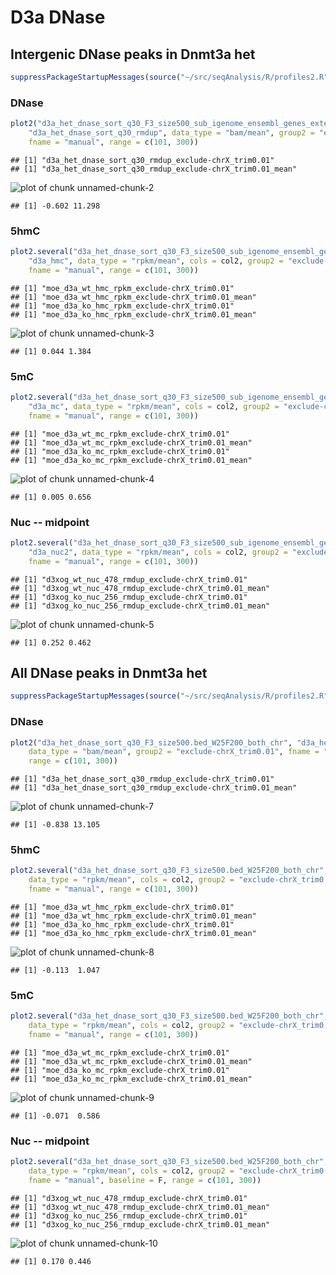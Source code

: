 D3a DNase
========================================================

Intergenic DNase peaks in Dnmt3a het
--------------------------------------

```r
suppressPackageStartupMessages(source("~/src/seqAnalysis/R/profiles2.R"))
```


### DNase

```r
plot2("d3a_het_dnase_sort_q30_F3_size500_sub_igenome_ensembl_genes_extend5kb.bed_W25F200_both_chr", 
    "d3a_het_dnase_sort_q30_rmdup", data_type = "bam/mean", group2 = "exclude-chrX_trim0.01", 
    fname = "manual", range = c(101, 300))
```

```
## [1] "d3a_het_dnase_sort_q30_rmdup_exclude-chrX_trim0.01"
## [1] "d3a_het_dnase_sort_q30_rmdup_exclude-chrX_trim0.01_mean"
```

![plot of chunk unnamed-chunk-2](figure/unnamed-chunk-2.png) 

```
## [1] -0.602 11.298
```


### 5hmC

```r
plot2.several("d3a_het_dnase_sort_q30_F3_size500_sub_igenome_ensembl_genes_extend5kb.bed_W25F200_both_chr", 
    "d3a_hmc", data_type = "rpkm/mean", cols = col2, group2 = "exclude-chrX_trim0.01", 
    fname = "manual", range = c(101, 300))
```

```
## [1] "moe_d3a_wt_hmc_rpkm_exclude-chrX_trim0.01"
## [1] "moe_d3a_wt_hmc_rpkm_exclude-chrX_trim0.01_mean"
## [1] "moe_d3a_ko_hmc_rpkm_exclude-chrX_trim0.01"
## [1] "moe_d3a_ko_hmc_rpkm_exclude-chrX_trim0.01_mean"
```

![plot of chunk unnamed-chunk-3](figure/unnamed-chunk-3.png) 

```
## [1] 0.044 1.384
```


### 5mC

```r
plot2.several("d3a_het_dnase_sort_q30_F3_size500_sub_igenome_ensembl_genes_extend5kb.bed_W25F200_both_chr", 
    "d3a_mc", data_type = "rpkm/mean", cols = col2, group2 = "exclude-chrX_trim0.01", 
    fname = "manual", range = c(101, 300))
```

```
## [1] "moe_d3a_wt_mc_rpkm_exclude-chrX_trim0.01"
## [1] "moe_d3a_wt_mc_rpkm_exclude-chrX_trim0.01_mean"
## [1] "moe_d3a_ko_mc_rpkm_exclude-chrX_trim0.01"
## [1] "moe_d3a_ko_mc_rpkm_exclude-chrX_trim0.01_mean"
```

![plot of chunk unnamed-chunk-4](figure/unnamed-chunk-4.png) 

```
## [1] 0.005 0.656
```


### Nuc -- midpoint

```r
plot2.several("d3a_het_dnase_sort_q30_F3_size500_sub_igenome_ensembl_genes_extend5kb.bed_W25F200_both_chr", 
    "d3a_nuc2", data_type = "rpkm/mean", cols = col2, group2 = "exclude-chrX_trim0.01", 
    fname = "manual", range = c(101, 300))
```

```
## [1] "d3xog_wt_nuc_478_rmdup_exclude-chrX_trim0.01"
## [1] "d3xog_wt_nuc_478_rmdup_exclude-chrX_trim0.01_mean"
## [1] "d3xog_ko_nuc_256_rmdup_exclude-chrX_trim0.01"
## [1] "d3xog_ko_nuc_256_rmdup_exclude-chrX_trim0.01_mean"
```

![plot of chunk unnamed-chunk-5](figure/unnamed-chunk-5.png) 

```
## [1] 0.252 0.462
```


All DNase peaks in Dnmt3a het
--------------------------------------

```r
suppressPackageStartupMessages(source("~/src/seqAnalysis/R/profiles2.R"))
```


### DNase

```r
plot2("d3a_het_dnase_sort_q30_F3_size500.bed_W25F200_both_chr", "d3a_het_dnase_sort_q30_rmdup", 
    data_type = "bam/mean", group2 = "exclude-chrX_trim0.01", fname = "manual", 
    range = c(101, 300))
```

```
## [1] "d3a_het_dnase_sort_q30_rmdup_exclude-chrX_trim0.01"
## [1] "d3a_het_dnase_sort_q30_rmdup_exclude-chrX_trim0.01_mean"
```

![plot of chunk unnamed-chunk-7](figure/unnamed-chunk-7.png) 

```
## [1] -0.838 13.105
```


### 5hmC

```r
plot2.several("d3a_het_dnase_sort_q30_F3_size500.bed_W25F200_both_chr", "d3a_hmc", 
    data_type = "rpkm/mean", cols = col2, group2 = "exclude-chrX_trim0.01", 
    fname = "manual", range = c(101, 300))
```

```
## [1] "moe_d3a_wt_hmc_rpkm_exclude-chrX_trim0.01"
## [1] "moe_d3a_wt_hmc_rpkm_exclude-chrX_trim0.01_mean"
## [1] "moe_d3a_ko_hmc_rpkm_exclude-chrX_trim0.01"
## [1] "moe_d3a_ko_hmc_rpkm_exclude-chrX_trim0.01_mean"
```

![plot of chunk unnamed-chunk-8](figure/unnamed-chunk-8.png) 

```
## [1] -0.113  1.047
```


### 5mC

```r
plot2.several("d3a_het_dnase_sort_q30_F3_size500.bed_W25F200_both_chr", "d3a_mc", 
    data_type = "rpkm/mean", cols = col2, group2 = "exclude-chrX_trim0.01", 
    fname = "manual", range = c(101, 300))
```

```
## [1] "moe_d3a_wt_mc_rpkm_exclude-chrX_trim0.01"
## [1] "moe_d3a_wt_mc_rpkm_exclude-chrX_trim0.01_mean"
## [1] "moe_d3a_ko_mc_rpkm_exclude-chrX_trim0.01"
## [1] "moe_d3a_ko_mc_rpkm_exclude-chrX_trim0.01_mean"
```

![plot of chunk unnamed-chunk-9](figure/unnamed-chunk-9.png) 

```
## [1] -0.071  0.586
```


### Nuc -- midpoint

```r
plot2.several("d3a_het_dnase_sort_q30_F3_size500.bed_W25F200_both_chr", "d3a_nuc2", 
    data_type = "rpkm/mean", cols = col2, group2 = "exclude-chrX_trim0.01", 
    fname = "manual", baseline = F, range = c(101, 300))
```

```
## [1] "d3xog_wt_nuc_478_rmdup_exclude-chrX_trim0.01"
## [1] "d3xog_wt_nuc_478_rmdup_exclude-chrX_trim0.01_mean"
## [1] "d3xog_ko_nuc_256_rmdup_exclude-chrX_trim0.01"
## [1] "d3xog_ko_nuc_256_rmdup_exclude-chrX_trim0.01_mean"
```

![plot of chunk unnamed-chunk-10](figure/unnamed-chunk-10.png) 

```
## [1] 0.170 0.446
```

